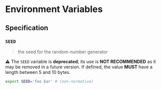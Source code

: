 # Environment Variables

## Specification

### `SEED`

> the seed for the random-number generator

⚠️ The `SEED` variable is **deprecated**; its use is **NOT RECOMMENDED** as it
may be removed in a future version. If defined, the value **MUST** have a length
between 5 and 10 bytes.

```bash
export SEED='foo bar' # (non-normative)
```
